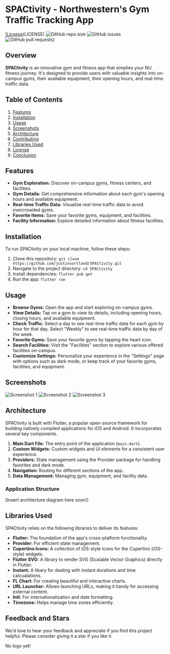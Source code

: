 # SPACtivity - Northwestern's Gym Traffic Tracking App

[!Licnese](https://img.shields.io/badge/license-MIT-blue.svg)(LICENSE)
![GitHub repo size](https://img.shields.io/github/repo-size/justinsortland/SPACtivity)
![GitHub issues](https://img.shields.io/github/issues/justinsortland/SPACtivity)
![GitHub pull requests](https://img.shields.io/github/issues-pr/justinsortland/SPACtivity))

## Overview

**SPACtivity** is an innovative gym and fitness app that simplies your NU fitness journey. It's designed to provide users with valuable insights into on-campus gyms, their available equipment, their opening hours, and real-time traffic data. 

## Table of Contents

1. [Features](#features)
2. [Installation](#installation)
3. [Usage](#usage)
4. [Screenshots](#screenshots)
5. [Architecture](#architecture)
6. [Contributing](#contributing)
7. [Libraries Used](#libraries-used)
8. [License](#license)
9. [Conclusion](#conclusion)

## Features

- **Gym Exploration:** Discover on-campus gyms, fitness centers, and facilities.
- **Gym Details:** Get comprehensive information about each gym's opening hours and available equipment.
- **Real-time Traffic Data:** Visualize real-time traffic data to avoid overcrowded gyms.
- **Favorite Items:** Save your favorite gyms, equipment, and facilities.
- **Facility Information:** Explore detailed information about fitness facilities.

## Installation

To run SPACtivity on your local machine, follow these steps:

1. Clone this repository: `git clone https://github.com/justinsortland/SPACtivity.git`
2. Navigate to the project directory: `cd SPACtivity`
3. Install dependencies: `flutter pub get`
4. Run the app: `flutter run`

## Usage

- **Browse Gyms:** Open the app and start exploring on-campus gyms.
- **View Details:** Tap on a gym to view its details, including opening hours, closing hours, and available equipment.
- **Check Traffic:** Select a day to see real-time traffic data for each gym by  hour for that day. Select "Weekly" to see real-time traffic data by day of the week.
- **Favorite Gyms:** Save your favorite gyms by tapping the heart icon.
- **Search Facilities:** Visit the "Facilities" section to explore various offered facilities on-campus.
- **Customize Settings:** Personalize your experience in the "Settings" page with options such as dark mode, or keep track of your favorite gyms, facilities, and equipment.

## Screenshots
![Screenshot 1](images/screenshot1.png)
![Screenshot 2](images/screenshot2.png)
![Screenshot 3](images/screenshot3.png)

## Architecture

SPACtivity is built with Flutter, a popular open-source framework for building natively compiled applications for iOS and Android. It incorporates several key components.

1. **Main Dart File:** The entry point of the application (`main.dart`).
2. **Custom Widgets:** Custom widgets and UI elements for a consistent user experience.
3. **Providers:** State management using the Provider package for handling favorites and dark mode.
4. **Navigation:** Routing for different sections of the app.
5. **Data Management:** Managing gym, equipment, and facility data.

### Application Structure

[Insert architecture diagram here soon!]

## Libraries Used

SPACtivity relies on the following libraries to deliver its features:

- **Flutter:** The foundation of the app's cross-platform functionality.
- **Provider:** For efficient state management.
- **Cupertino Icons:** A collection of iOS-style icons for the Cupertino (iOS-style) widgets.
- **Flutter SVG:** A library to render SVG (Scalable Vector Graphics) directly in Flutter.
- **Instant:** A libary for dealing with instant durations and time calcualations.
- **FL Chart:** For creating beautiful and interactive charts.
- **URL Launcher:** Allows launching URLs, making it handy for accessing external content. 
- **Intl:** For internationalization and date formatting.
- **Timezone:** Helps manage time zones efficiently.

## Feedback and Stars

We'd love to hear your feedback and appreciate if you find this project helpful. Please consider giving it a star if you like it.

No logo yet! 
